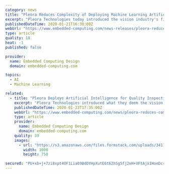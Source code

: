 ```yaml
---
category: news
title: "Pleora Reduces Complexity of Deploying Machine Learning Artificial Intelligence for Quality Inspection"
excerpt: "Pleora Technologies today introduced the vision industry's first artificial intelligence (AI) platform that simplifies the deployment of advanced machine learning capabilities to improve the reliability and lower the cost of visual quality inspection. The company will be demonstrating its new embedded AI Gateway at SPIE Photonics West 2020 ..."
publishedDateTime: 2020-01-21T16:30:00Z
webUrl: "https://www.embedded-computing.com/news-releases/pleora-reduces-complexity-of-deploying-machine-learning-artificial-intelligence-for-quality-inspection"
type: article
quality: 18
heat: -1
published: false

provider:
  name: Embedded Computing Design
  domain: embedded-computing.com

topics:
  - AI
  - Machine Learning

related:
  - title: "Pleora Deploys Artificial Intelligence for Quality Inspection"
    excerpt: "Pleora Technologies introduced what they deem the vision industry's first artificial intelligence (AI) platform that simplifies the deployment ... and data are uploaded to \"no code\" training software on a host PC, which generates a neural network that is deployed onto the gateway. For applications requiring unique AI capabilities, Pleora's ..."
    publishedDateTime: 2020-01-23T17:35:00Z
    webUrl: "https://www.embedded-computing.com/news/pleora-reduces-complexity-of-deploying-machine-learning-artificial-intelligence-for-quality-inspection"
    type: article
    provider:
      name: Embedded Computing Design
      domain: embedded-computing.com
    quality: 39
    images:
      - url: "https://s3.amazonaws.com/files.formstack.com/uploads/3411018/76219803/572229438/76219803_pleora-aigateway.jpg"
        width: 1000
        height: 750

secured: "PU+xb+j+7zi8xpt4OF1Lia09BdDYHpXutE6t62hSg5fj2eH+VFtAjxIHoeDcrptZFfrWZolm31qWmXto4Es4AIzAUgDGnmjXHVUBB264PeSezKHxPdziYEaxI2A45mMEgmhIMTUwzCv0RQiX/a/MHcFzAnWdOYk8uMUnPKMar5YKJrjie7Xr5Qvyv7JsO9APotPdr1aVs2MtdQcSxu/j0HFQ5U77MhFhEwgBscsd5SsBDDIQqUdPQxlMZkuMuM+5ISA8n0HSvlGat/+uAGhIUm4u3kCO6FnmbqoyhUqrI07JySTFSM7JxuBwVBtoc+8Zf2LlN09BWozUslF7tcqGgRj1y3ho7ZiUKJjjWQfucDHfTlGDvzJ4DM8SvBdhy1FuKMG92GBKzqlsQc1Jlq3IaCdDkClZeUktcafROGGam1DyuDWx3NZE7obzDR+UNF++hNn21riw1q9Fhn/Y+48a4Q==;StZU1UwsJ8r4lp2IOrH2gw=="
---
```


